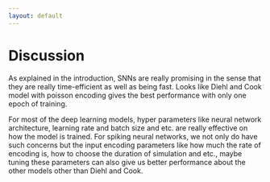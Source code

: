 ```yaml
---
layout: default
---
```

# Discussion

As explained in the introduction, SNNs are really promising in the sense that they are
really time-efficient as well as being fast. Looks like Diehl and Cook model with poisson
encoding gives the best performance with only one epoch of training.

For most of the deep learning models, hyper parameters like neural network architecture, 
learning rate and batch size and etc. are really effective on 
how the model is trained. For spiking neural networks, we not only do have such concerns
but the input encoding parameters like how much the rate of encoding is, how to choose
the duration of simulation and etc., maybe tuning these parameters can also give us
better performance about the other models other than Diehl and Cook.